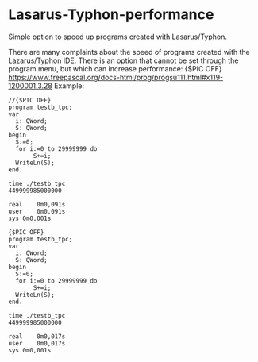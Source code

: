 # Lasarus-Typhon-performance
Simple option to speed up programs created with Lasarus/Typhon.

There are many complaints about the speed of programs created with the Lazarus/Typhon IDE.
There is an option that cannot be set through the program menu, but which can increase performance: 
{$PIC OFF}
https://www.freepascal.org/docs-html/prog/progsu111.html#x119-1200001.3.28
Example:
```
//{$PIC OFF}
program testb_tpc;
var
  i: QWord;
  S: QWord;
begin
  S:=0;
  for i:=0 to 29999999 do
       S+=i;
  WriteLn(S);
end.
```
```
time ./testb_tpc 
449999985000000

real	0m0,091s
user	0m0,091s
sys	0m0,001s
```
```
{$PIC OFF}
program testb_tpc;
var
  i: QWord;
  S: QWord;
begin
  S:=0;
  for i:=0 to 29999999 do
       S+=i;
  WriteLn(S);
end.
```
```
time ./testb_tpc 
449999985000000

real	0m0,017s
user	0m0,017s
sys	0m0,001s
```
